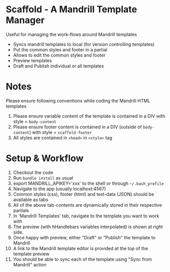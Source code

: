 Scaffold - A Mandrill Template Manager
====

Useful for managing the work-flows around Mandrill templates

  - Syncs mandrill templates to local (for version controlling templates)
  - Put the common styles and footer in a partial
  - Allows to edit the common styles and footer
  - Preview templates
  - Draft and Publish individual or all templates

Notes
====

Please ensure following conventions while coding the Mandrill HTML templates

  1. Please ensure variable content of the template is contained in a DIV with style = `body-content`
  2. Please ensure footer content is contained in a DIV (outside of `body-content`) with style = `scaffold-footer`
  3. All styles are contained in `<head>` in `<style>` tag

Setup & Workflow
=====

  1. Checkout the code
  2. Run `bundle install` as usual
  3. export MANDRILL_APIKEY='xxx' to the shell or through `~/.bash_profile`
  4. Navigate to the app (usually localhost:4567)
  5. Common styles (css), footer (html) and test-data (JSON) should be available as tabs
  6. All of the above tab-contents are dynamically stored in their respective partials
  5. In 'Mandrill Templates' tab, navigate to the template you want to work with
  6. The preview (with hHandlebars variables interpolated) is shown at right side.
  7. Once happy with preview, either "Draft" or "Publish" the template to Mandrill
  8. A link to the Mandrill template editor is provided at the top of the template preview
  9. You should be able to sync each of the template using "Sync from Mandrill" action